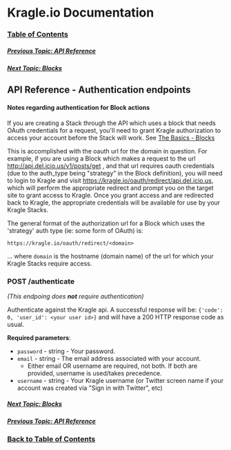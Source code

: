 # Kragle.io Documentation

### [Table of Contents](../README.md)

##### [Previous Topic: API Reference](../API_Reference.md)

##### [Next Topic: Blocks](./Blocks.md)

## API Reference - Authentication endpoints


#### Notes regarding authentication for Block actions

If you are creating a Stack through the API which uses a block that needs OAuth credentials for a request, you'll need to grant Kragle authorization to access your account before the Stack will work. See [The Basics - Blocks](../The_Basics/Blocks.md)

This is accomplished with the oauth url for the domain in question. For example, if you are using a Block which makes a request to the url http://api.del.icio.us/v1/posts/get , and that url requires oauth credentials (due to the auth_type being "strategy" in the Block definition), you will need to login to Kragle and visit https://kragle.io/oauth/redirect/api.del.icio.us, which will perform the appropriate redirect and prompt you on the target site to grant access to Kragle. Once you grant access and are redirected back to Kragle, the appropriate credentials will be available for use by your Kragle Stacks.

The general format of the authorization url for a Block which uses the 'strategy' auth type (ie: some form of OAuth) is:

```
https://kragle.io/oauth/redirect/<domain>
```

... where `domain` is the hostname (domain name) of the url for which your Kragle Stacks require access.

### POST /authenticate

_(This endpoing does **not** require authentication)_

Authenticate against the Kragle api. A successful response will be: `{'code': 0, 'user_id': <your user id>}` and will have a 200 HTTP response code as usual.

**Required parameters**:
  - `password` - string - Your password.
  - `email` - string - The email address associated with your account.
    - Either email OR username are required, not both. If both are provided, username is used/takes precedence.
  - `username` - string - Your Kragle username (or Twitter screen name if your account was created via "Sign in with Twitter", etc)

##### [Next Topic: Blocks](./Blocks.md)

##### [Previous Topic: API Reference](../API_Reference.md)

### [Back to Table of Contents](../README.md)

